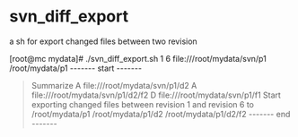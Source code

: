 # svn_diff_export
a sh for export changed files between two revision

[root@mc mydata]# ./svn_diff_export.sh 1 6 file:///root/mydata/svn/p1 /root/mydata/p1
------- start -------
> Summarize
A       file:///root/mydata/svn/p1/d2
A       file:///root/mydata/svn/p1/d2/f2
D       file:///root/mydata/svn/p1/f1
> Start exporting changed files between revision 1 and revision 6 to /root/mydata/p1
/root/mydata/p1/d2
/root/mydata/p1/d2/f2
-------  end  -------
